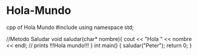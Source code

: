 # Hola-Mundo
cpp of Hola Mundo
#include <iostream>
using namespace std;

//Metodo Saludar
void saludar(char* nombre){
	cout << "Hola " << nombre << endl; // prints !!!Hola mundo!!!
}
int main() {
	saludar("Peter");
	return 0;
}
